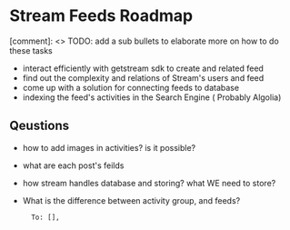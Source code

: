 # Stream Feeds Roadmap
[comment]: <> TODO: add a sub bullets to elaborate more on how to do these tasks
- interact efficiently with getstream sdk to create and related feed
- find out the complexity and relations of Stream's users and feed
- come up with a solution for connecting feeds to database 
- indexing the feed's activities in the Search Engine ( Probably Algolia)

## Qeustions
- how to add images in activities? is it possible?
- what are each post's feilds
- how stream handles database and storing? what WE need to store?
- What is the difference between activity group, and feeds?

        To: [],
